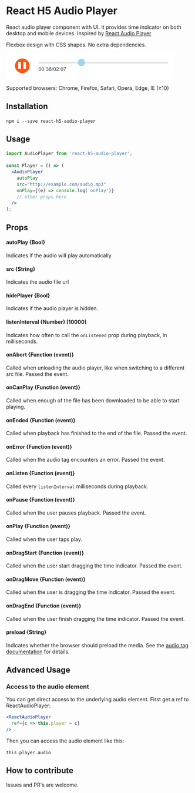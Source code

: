 React H5 Audio Player
=========================

React audio player component with UI. It provides time indicator on both desktop and mobile devices. Inspired by [React Audio Player](https://github.com/justinmc/react-audio-player)


Flexbox design with CSS shapes. No extra dependencies.

![screenshot](./screenshot.png)

Supported browsers: Chrome, Firefox, Safari, Opera, Edge, IE (≥10)

## Installation

`npm i --save react-h5-audio-player`

## Usage

```jsx harmony
import AudioPlayer from 'react-h5-audio-player';

const Player = () => (
  <AudioPlayer
    autoPlay
    src="http://example.com/audio.mp3"
    onPlay={(e) => console.log('onPlay')}
    // other props here
  />
);
```

## Props

#### autoPlay {Bool}
Indicates if the audio will play automatically

#### src {String}
Indicates the audio file url

#### hidePlayer {Bool}
Indicates if the audio player is hidden.

#### listenInterval {Number} [10000]
Indicates how often to call the `onListened` prop during playback, in milliseconds.

#### onAbort {Function (event)}
Called when unloading the audio player, like when switching to a different src file. Passed the event.

#### onCanPlay {Function (event)}
Called when enough of the file has been downloaded to be able to start playing.

#### onEnded {Function (event)}
Called when playback has finished to the end of the file. Passed the event.

#### onError {Function (event)}
Called when the audio tag encounters an error. Passed the event.

#### onListen {Function (event)}
Called every `listenInterval` milliseconds during playback.

#### onPause {Function (event)}
Called when the user pauses playback. Passed the event.

#### onPlay {Function (event)}
Called when the user taps play.

#### onDragStart {Function (event)}
Called when the user start dragging the time indicator. Passed the event.

#### onDragMove {Function (event)}
Called when the user is dragging the time indicator. Passed the event.

#### onDragEnd {Function (event)}
Called when the user finish dragging the time indicator. Passed the event.

#### preload {String}
Indicates whether the browser should preload the media. See the [audio tag documentation](https://developer.mozilla.org/en-US/docs/Web/HTML/Element/audio) for details.

## Advanced Usage

### Access to the audio element
You can get direct access to the underlying audio element.  First get a ref to ReactAudioPlayer:

```jsx harmony
<ReactAudioPlayer
  ref={c => this.player = c}
/>
```

Then you can access the audio element like this:

`this.player.audio`
    
## How to contribute

Issues and PR's are welcome.

